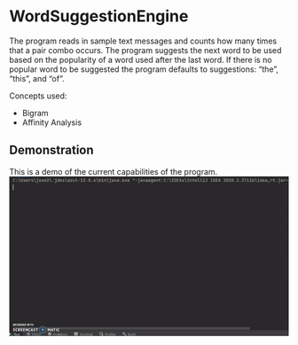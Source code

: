 # WordSuggestionEngine

The program reads in sample text messages and counts how many times that a pair combo occurs. The program suggests the next word to be used based on the popularity of a word used after the last word. If there is no popular word to be suggested the program defaults to suggestions: “the”, “this”, and “of”.<br /> 

Concepts used:<br />
* Bigram
* Affinity Analysis

## Demonstration
This is a demo of the current capabilities of the program. <br /> 
![](ezgif.com-gif-maker.gif) 
